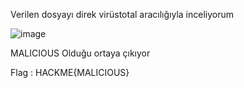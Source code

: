 Verilen dosyayı direk virüstotal aracılığıyla inceliyorum

![image](https://github.com/muhammetolg/KAPSUL-HACKME-2023-CTF/assets/75451957/2186c836-b544-4444-92d3-bfaad7cb3001)

MALICIOUS Olduğu ortaya çıkıyor 

Flag : HACKME{MALICIOUS}
